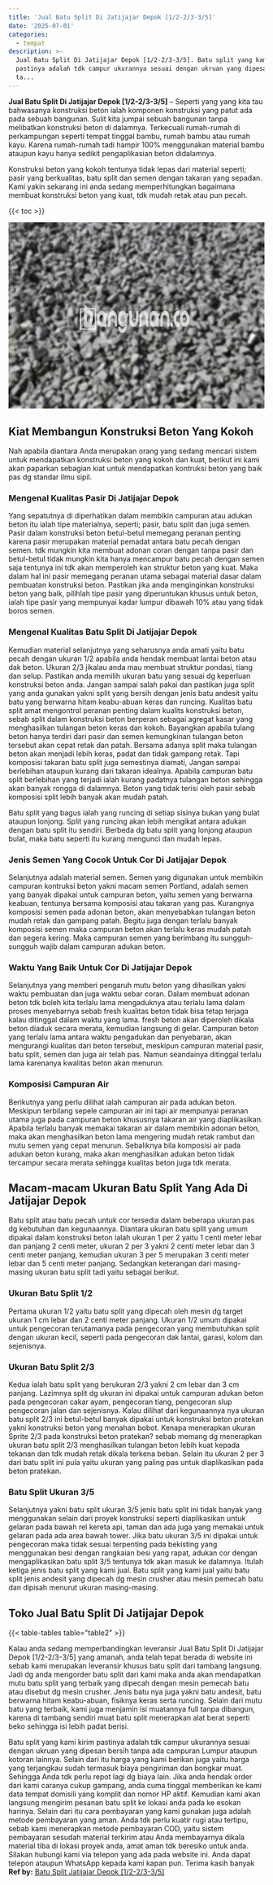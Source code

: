 ```yaml
---
title: 'Jual Batu Split Di Jatijajar Depok [1/2-2/3-3/5]'
date: '2025-07-01'
categories:
  - tempat
description: >-
  Jual Batu Split Di Jatijajar Depok [1/2-2/3-3/5]. Batu split yang kami kirim
  pastinya adalah tdk campur ukurannya sesuai dengan ukruan yang dipesan bersih
  ta...
---
```


**Jual Batu Split Di Jatijajar Depok \[1/2-2/3-3/5\]** – Seperti yang yang kita tau bahwasanya konstruksi beton ialah komponen konstruksi yang patut ada pada sebuah bangunan. Sulit kita jumpai sebuah bangunan tanpa melibatkan konstruksi beton di dalamnya. Terkecuali rumah-rumah di perkampungan seperti tempat tinggal bambu, rumah bambu atau rumah kayu. Karena rumah-rumah tadi hampir 100% menggunakan material bambu ataupun kayu hanya sedikit pengaplikasian beton didalamnya.

Konstruksi beton yang kokoh tentunya tidak lepas dari material seperti; pasir yang berkualitas, batu split dan semen dengan takaran yang sepadan. Kami yakin sekarang ini anda sedang memperhitungkan bagaimana membuat konstruksi beton yang kuat, tdk mudah retak atau pun pecah.

{{< toc >}}

![Jual Batu Split Di Jatijajar Depok [1/2-2/3-3/5]](/images/jual-batu-split-43.png)

## Kiat Membangun Konstruksi Beton Yang Kokoh

Nah apabila diantara Anda merupakan orang yang sedang mencari sistem untuk mendapatkan konstruksi beton yang kokoh dan kuat, berikut ini kami akan paparkan sebagian kiat untuk mendapatkan kontruksi beton yang baik pas dg standar ilmu sipil.

### Mengenal Kualitas Pasir Di Jatijajar Depok

Yang sepatutnya di diperhatikan dalam membikin campuran atau adukan beton itu ialah tipe materialnya, seperti; pasir, batu split dan juga semen. Pasir dalam konstruksi beton betul-betul memegang peranan penting karena pasir merupakan material pemadat antara batu pecah dengan semen. tdk mungkin kita membuat adonan coran dengan tanpa pasir dan betul-betul tidak mungkin kita hanya mencampur batu pecah dengan semen saja tentunya ini tdk akan memperoleh kan struktur beton yang kuat. Maka dalam hal ini pasir memegang peranan utama sebagai material dasar dalam pembuatan konstruksi beton. Pastikan jika anda menginginkan konstruksi beton yang baik, pilihlah tipe pasir yang diperuntukan khusus untuk beton, ialah tipe pasir yang mempunyai kadar lumpur dibawah 10% atau yang tidak boros semen.

### Mengenal Kualitas Batu Split Di Jatijajar Depok

Kemudian material selanjutnya yang seharusnya anda amati yaitu batu pecah dengan ukuran 1/2 apabila anda hendak membuat lantai beton atau dak beton. Ukuran 2/3 jikalau anda mau membuat struktur pondasi, tiang dan selup. Pastikan anda memilih ukuran batu yang sesuai dg keperluan konstruksi beton anda. Jangan sampai salah pakai dan pastikan juga split yang anda gunakan yakni split yang bersih dengan jenis batu andesit yaitu batu yang berwarna hitam keabu-abuan keras dan runcing. Kualitas batu split amat mengontrol peranan penting dalam kualits konstruksi beton, sebab split dalam konstruksi beton berperan sebagai agregat kasar yang menghasilkan tulangan beton keras dan kokoh. Bayangkan apabila tulang beton hanya terdiri dari pasir dan semen kemungkinan tulangan beton tersebut akan cepat retak dan patah. Bersama adanya split maka tulangan beton akan menjadi lebih keras, padat dan tidak gampang retak. Tapi komposisi takaran batu split juga semestinya diamati, Jangan sampai berlebihan ataupun kurang dari takaran idealnya. Apabila campuran batu split berlebihan yang terjadi ialah kurang padatnya tulangan beton sehingga akan banyak rongga di dalamnya. Beton yang tidak terisi oleh pasir sebab komposisi split lebih banyak akan mudah patah.

Batu split yang bagus ialah yang runcing di setiap sisinya bukan yang bulat ataupun lonjong. Split yang runcing akan lebih mengikat antara adukan dengan batu split itu sendiri. Berbeda dg batu split yang lonjong ataupun bulat, maka batu seperti itu kurang mengunci dan mudah lepas.

### Jenis Semen Yang Cocok Untuk Cor Di Jatijajar Depok

Selanjutnya adalah material semen. Semen yang digunakan untuk membikin campuran kontruksi beton yakni macam semen Portland, adalah semen yang banyak dipakai untuk campuran beton, yaitu semen yang berwarna keabuan, tentunya bersama komposisi atau takaran yang pas. Kurangnya komposisi semen pada adonan beton, akan menyebabkan tulangan beton mudah retak dan gampang patah. Begitu juga dengan terlalu banyak komposisi semen maka campuran beton akan terlalu keras mudah patah dan segera kering. Maka campuran semen yang berimbang itu sungguh-sungguh wajib dalam campuran adukan beton.

### Waktu Yang Baik Untuk Cor Di Jatijajar Depok

Selanjutnya yang memberi pengaruh mutu beton yang dihasilkan yakni waktu pembuatan dan juga waktu sebar coran. Dalam membuat adonan beton tdk boleh kita terlalu lama mengaduknya atau terlalu lama dalam proses menyebarnya sebab fresh kualitas beton tidak bisa tetap terjaga kalau ditinggal dalam waktu yang lama. fresh beton akan diperoleh dikala beton diaduk secara merata, kemudian langsung di gelar. Campuran beton yang terlalu lama antara waktu pengadukan dan penyebaran, akan mengurangi kualitas dari beton tersebut, meskipun campuran material pasir, batu split, semen dan juga air telah pas. Namun seandainya ditinggal terlalu lama karenanya kwalitas beton akan menurun.

### Komposisi Campuran Air

Berikutnya yang perlu dilihat ialah campuran air pada adukan beton. Meskipun terbilang sepele campuran air ini tapi air mempunyai peranan utama juga pada campuran beton khususnya takaran air yang diaplikasikan. Apabila terlalu banyak memakai takaran air dalam membikin adonan beton, maka akan menghasilkan beton lama mengering mudah retak rambut dan mutu semen yang cepat menurun. Sebaliknya bila komposisi air pada adukan beton kurang, maka akan menghasilkan adukan beton tidak tercampur secara merata sehingga kualitas beton juga tdk merata.

## Macam-macam Ukuran Batu Split Yang Ada Di Jatijajar Depok

Batu split atau batu pecah untuk cor tersedia dalam beberapa ukuran pas dg kebutuhan dan kegunaannya. Diantara ukuran batu split yang umum dipakai dalam konstruksi beton ialah ukuran 1 per 2 yaitu 1 centi meter lebar dan panjang 2 centi meter, ukuran 2 per 3 yakni 2 centi meter lebar dan 3 centi meter panjang, kemudian ukuran 3 per 5 merupakan 3 centi meter lebar dan 5 centi meter panjang. Sedangkan keterangan dari masing-masing ukuran batu split tadi yaitu sebagai berikut.

### Ukuran Batu Split 1/2

Pertama ukuran 1/2 yaitu batu split yang dipecah oleh mesin dg target ukuran 1 cm lebar dan 2 centi meter panjang. Ukuran 1/2 umum dipakai untuk pengecoran terutamanya pada pengecoran yang membutuhkan split dengan ukuran kecil, seperti pada pengecoran dak lantai, garasi, kolom dan sejenisnya.

### Ukuran Batu Split 2/3

Kedua ialah batu split yang berukuran 2/3 yakni 2 cm lebar dan 3 cm panjang. Lazimnya split dg ukuran ini dipakai untuk campuran adukan beton pada pengecoran cakar ayam, pengecoran tiang, pengecoran slup pengecoran jalan dan sejenisnya. Kalau dilihat dari kegunaannya nya ukuran batu split 2/3 ini betul-betul banyak dipakai untuk konstruksi beton pratekan yakni konstruksi beton yang menahan bobot. Kenapa menerapkan ukuran Sprite 2/3 pada konstruksi beton pratekan? sebab memang dg menerapkan ukuran batu split 2/3 menghasilkan tulangan beton lebih kuat kepada tekanan dan tdk mudah retak dikala terkena beban. Selain itu ukuran 2 per 3 dari batu split ini pula yaitu ukuran yang paling pas untuk diaplikasikan pada beton pratekan.

### Batu Split Ukuran 3/5

Selanjutnya yakni batu split ukuran 3/5 jenis batu split ini tidak banyak yang menggunakan selain dari proyek konstruksi seperti diaplikasikan untuk gelaran pada bawah rel kereta api, taman dan ada juga yang memakai untuk gelaran pada ada area bawah tower. Jika batu ukuran 3/5 ini dipakai untuk pengecoran maka tidak sesuai terpenting pada bekisting yang menggunakan besi dengan rangkaian besi yang rapat, adukan cor dengan mengaplikasikan batu split 3/5 tentunya tdk akan masuk ke dalamnya. Itulah ketiga jenis batu split yang kami jual. Batu split yang kami jual yaitu batu split jenis andesit yang dipecah dg mesin crusher atau mesin pemecah batu dan dipisah menurut ukuran masing-masing.

## Toko Jual Batu Split Di Jatijajar Depok

{{< table-tables table="table2" >}}

Kalau anda sedang memperbandingkan leveransir Jual Batu Split Di Jatijajar Depok \[1/2-2/3-3/5\] yang amanah, anda telah tepat berada di website ini sebab kami merupakan leveransir khusus batu split dari tambang langsung. Jadi dg anda mengorder batu split dari kami maka anda akan mendapatkan mutu batu split yang terbaik yang dipecah dengan mesin pemecah batu atau disebut dg mesin crusher. Jenis batu nya juga yakni batu andesit, batu berwarna hitam keabu-abuan, fisiknya keras serta runcing. Selain dari mutu batu yang terbaik, kami juga menjamin isi muatannya full tanpa dibangun, karena di tambang sendiri muat batu split menerapkan alat berat seperti beko sehingga isi lebih padat berisi.

Batu split yang kami kirim pastinya adalah tdk campur ukurannya sesuai dengan ukruan yang dipesan bersih tanpa ada campuran Lumpur ataupun kotoran lainnya. Selain dari itu harga yang kami berikan juga yaitu harga yang terjangkau sudah termasuk biaya pengiriman dan bongkar muat. Sehingga Anda tdk perlu repot lagi dg biaya lain. Jika anda hendak order dari kami caranya cukup gampang, anda cuma tinggal memberikan ke kami data tempat domisili yang komplit dan nomor HP aktif. Kemudian kami akan langsung mengirim pesanan batu split ke lokasi anda pada ke esokan harinya. Selain dari itu cara pembayaran yang kami gunakan juga adalah metode pembayaran yang aman. Anda tdk perlu kuatir rugi atau tertipu, sebab kami menerapkan metode pembayaran COD, yaitu sistem pembayaran sesudah material terkirim atau Anda membayarnya dikala material tiba di lokasi proyek anda, amat aman tdk beresiko untuk anda. Silakan hubungi kami via telepon yang ada pada website ini. Anda dapat telepon ataupun WhatsApp kepada kami kapan pun. Terima kasih banyak
**Ref by:** [Batu Split Jatijajar Depok [1/2-2/3-3/5]](https://id.wikipedia.org/wiki/Batu)
